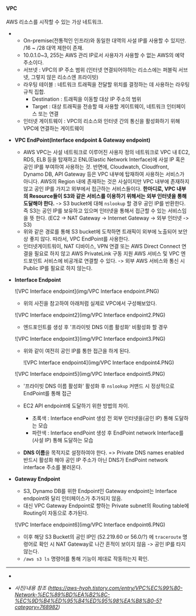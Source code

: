 #### **VPC** 

AWS 리소스를 시작할 수 있는 가상 네트워크.

* - On-premise(전통적인 인프라)와 동일한 대역의 사설 IP를 사용할 수 있지만. 
    /16 ~ /28 대역 제한이 존재.
  - 10.0.1.0~3, 255는 AWS 관리 IP로서 사용자가 사용할 수 없는 AWS의 예약 주소이다.
  
  * 서브넷 : VPC의 IP 주소 범위 (인터넷 연결되어야하는 리소스에는 퍼블릭 서브넷, 그렇지 않은 리소스엔 프라이빗)
  * 라우팅 테이블 : 네트워크 트래픽을 전달할 위치를 결정하는 데 사용하는 라우팅 규칙 집합.
    * Destination : 트래픽을 이동할 대상 IP 주소의 범위
    * Target : 대상 트래픽을 전송할 때 사용할 게이트웨이, 네트워크 인터페이스 또는 연결
  * 인터넷 게이트웨이 : VPC의 리소스와 인터넷 간의 통신을 활성화하기 위해 VPC에 연결하는 게이트웨이
  
* **VPC EndPoint(Interface endpoint & Gateway endpoint)**

  * AWS VPC는 사설 네트워크로 이루어진 사용자 정의 네트워크로 VPC 내 EC2, RDS, ELB 등을 탑재하고 ENL(Elastic Network Interface)에 사설 IP 혹은 공인 IP를 부여하여 사용하는 것.
    반면에, Cloudwatch, Cloudfront, Dynamo DB, API Gateway 등은 VPC 내부에 탑재하여 사용하는 서비스가 아니다. AWS의 Region 내에 존재하는 것은 사실이지만 VPC 내부에 존재하지 않고 공인 IP를 가지고 외부에서 접근하는 서비스들이다. 
    **한마디로, VPC 내부의 Resource들이 S3와 같은 서비스를 이용하기 위해서는 외부 인터넷을 통해 도달해야 한다.**
    -> S3 bucket에 대해 `nslookup` 할 경우 공인 IP를 반환한다. 즉 S3는 공인 IP를 보유하고 있으며 인터넷을 통해서 접근할 수 있는 서비스임을 뜻 한다.
    (EC2 -> NAT Gateway -> Internet Gateway -> 외부 인터넷 -> S3)
  * 위와 같은 경로를 통해 S3 bucket에 도착하면 트래픽이 외부에 노출되어 보안상 좋지 않다.
    따라서, VPC EndPoint를 사용한다.
  * 인터넷게이트워이, NAT 디바이스, VPN 연결 또는 AWS Direct Connect 연결을 필요로 하지 않고 AWS PrivateLink 구동 지원 AWS 서비스 및 VPC 엔드포인트 서비스에 비공개로 연결할 수 있다.
    -> 외부 AWS 서비스와 통신 시 Public IP를 필요로 하지 않는다.

* **Interface Endpoint**

  

  ![VPC Interface endpoint](img/VPC Interface endpoint.PNG)

  * 위의 사진을 참고하여 아래처럼 실제로 VPC에서 구성해보았다.

  ![VPC Interface endpoint2](img/VPC Interface endpoint2.PNG)

  * 엔드포인트를 생성 후 '프라이빗 DNS 이름 활성화' 비활성화 할 경우

  ![VPC Interface endpoint3](img/VPC Interface endpoint3.PNG)

  * 위와 같이 여전히 공인 IP를 통한 접근을 하게 된다.

    ![VPC Interface endpoint4](img/VPC Interface endpoint4.PNG)

  ![VPC Interface endpoint5](img/VPC Interface endpoint5.PNG)

  * '프라이빗 DNS 이름 활성화' 활성화 후 `nslookup` 커맨드 시 정상적으로 EndPoint를 통해 접근

  * EC2 API endpoint에 도달하기 위한 방법의 차이.
    * 초록색 : Interface endPoint 생성 전 외부 인터넷을(공인 IP)  통해 도달하는 모습
    * 파란색 : Interface endPoint 생성 후 EndPoint network Interface를 (사설 IP) 통해 도달하는 모습
  * **DNS 이름**을 목적지로 설정하여야 한다. 
    => Private DNS names enabled 반드시 활성화 해야 공인 IP 주소가 아닌 DNS가 EndPoint network interface 주소를 불러온다.

* **Gateway Endpoint**

  * S3, Dynamo DB를 위한 Endpoint인 Gateway endpoint는 Interface endpoint와 달리 인터페이스가 추가되지 않음.
  * 대신 VPC Gateway Endpoint로 향하는 Private subnet의 Routing table에 Routing이 자동으로 추가된다.

  ![VPC Interface endpoint6](img/VPC Interface endpoint6.PNG)

  * 이후 해당 S3 Bucket의 공인 IP인 (52.219.60 or 56.0/?) 에 `traceroute` 명령어로 확인 시 NAT Gateway로 나간 흔적이 보이지 않음 -> 공인 IP를 타지 않는다.
  * `/aws s3 ls` 명령어를 통해 기능이 제대로 작동하는지 확인.


---

* 



































* *사진/내용 참조 (https://aws-hyoh.tistory.com/entry/VPC%EC%99%80-Network-%EC%89%BD%EA%B2%8C-%EC%9D%B4%ED%95%B4%ED%95%98%EA%B8%B0-5?category=768982)*
